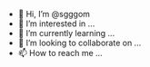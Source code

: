 - 👋 Hi, I’m @sgggom
- 👀 I’m interested in ...
- 🌱 I’m currently learning ...
- 💞️ I’m looking to collaborate on ...
- 📫 How to reach me ...

<!---
sgggom/sgggom is a ✨ special ✨ repository because its `README.md` (this file) appears on your GitHub profile.
You can click the Preview link to take a look at your changes.
--->

